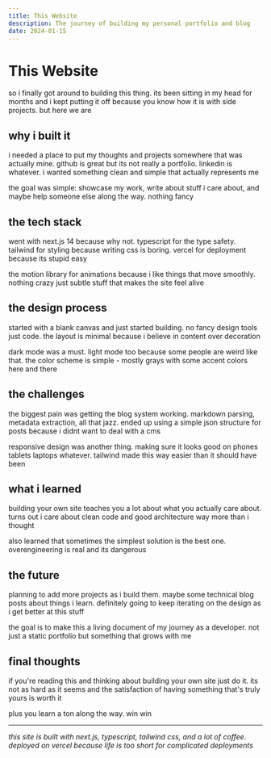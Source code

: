 ```yaml
---
title: This Website
description: The journey of building my personal portfolio and blog
date: 2024-01-15
---
```


# This Website

so i finally got around to building this thing. its been sitting in my head for months and i kept putting it off because you know how it is with side projects. but here we are

## why i built it

i needed a place to put my thoughts and projects somewhere that was actually mine. github is great but its not really a portfolio. linkedin is whatever. i wanted something clean and simple that actually represents me

the goal was simple: showcase my work, write about stuff i care about, and maybe help someone else along the way. nothing fancy

## the tech stack

went with next.js 14 because why not. typescript for the type safety. tailwind for styling because writing css is boring. vercel for deployment because its stupid easy

the motion library for animations because i like things that move smoothly. nothing crazy just subtle stuff that makes the site feel alive

## the design process

started with a blank canvas and just started building. no fancy design tools just code. the layout is minimal because i believe in content over decoration

dark mode was a must. light mode too because some people are weird like that. the color scheme is simple - mostly grays with some accent colors here and there

## the challenges

the biggest pain was getting the blog system working. markdown parsing, metadata extraction, all that jazz. ended up using a simple json structure for posts because i didnt want to deal with a cms

responsive design was another thing. making sure it looks good on phones tablets laptops whatever. tailwind made this way easier than it should have been

## what i learned

building your own site teaches you a lot about what you actually care about. turns out i care about clean code and good architecture way more than i thought

also learned that sometimes the simplest solution is the best one. overengineering is real and its dangerous

## the future

planning to add more projects as i build them. maybe some technical blog posts about things i learn. definitely going to keep iterating on the design as i get better at this stuff

the goal is to make this a living document of my journey as a developer. not just a static portfolio but something that grows with me

## final thoughts

if you're reading this and thinking about building your own site just do it. its not as hard as it seems and the satisfaction of having something that's truly yours is worth it

plus you learn a ton along the way. win win

---

*this site is built with next.js, typescript, tailwind css, and a lot of coffee. deployed on vercel because life is too short for complicated deployments* 
